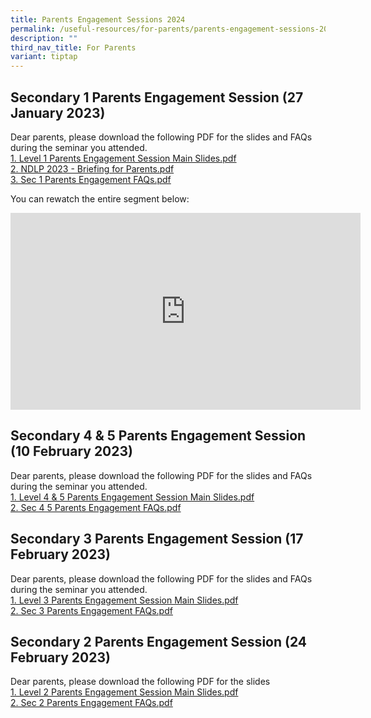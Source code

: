 ```yaml
---
title: Parents Engagement Sessions 2024
permalink: /useful-resources/for-parents/parents-engagement-sessions-2024/
description: ""
third_nav_title: For Parents
variant: tiptap
---
```

Secondary 1 Parents Engagement Session (27 January 2023)
--------------------------------------------------------

Dear parents, please download the following PDF for the slides and FAQs during the seminar you attended.  
[1\. Level 1 Parents Engagement Session Main Slides.pdf](https://drive.google.com/file/d/1xB8U43NR8ojZ0aigqCJ5lWtRkWjol-Gu/view?usp=sharing)  
[2\. NDLP 2023 - Briefing for Parents.pdf](https://drive.google.com/file/d/1QP1UVddCS3evF1kwW9Rq-LT6fSYDLMxr/view?usp=sharing)  
[3\. Sec 1 Parents Engagement FAQs.pdf](https://drive.google.com/file/d/1fysOs9gOdFODkX8xl1KWSzObOBNtynsE/view?usp=sharing)  
  
You can rewatch the entire segment below:  
 <iframe width="560" height="315" src="https://www.youtube.com/embed/9_bEyr_INaU" title="YouTube video player" frameborder="0" allow="accelerometer; autoplay; clipboard-write; encrypted-media; gyroscope; picture-in-picture; web-share" allowfullscreen=""></iframe>
  

Secondary 4 &amp; 5 Parents Engagement Session (10 February 2023)
-------------------------------------------------------------

Dear parents, please download the following PDF for the slides and FAQs during the seminar you attended.  
[1\. Level 4 &amp; 5 Parents Engagement Session Main Slides.pdf](https://drive.google.com/file/d/115k1JpIgwH_W6rH90sXe2GC7t8t8kPRw/view?usp=share_link) <br>
[2\. Sec 4 5 Parents Engagement FAQs.pdf](https://drive.google.com/file/d/19psCGGnTifsSbcKpf_FrHIqiOL9dj4EZ/view?usp=share_link)  
  

Secondary 3 Parents Engagement Session (17 February 2023)
---------------------------------------------------------

Dear parents, please download the following PDF for the slides and FAQs during the seminar you attended.  
[1\. Level 3 Parents Engagement Session Main Slides.pdf](https://drive.google.com/file/d/1vpy3kbc9MKEEhl5vtCHoMAmJMcgZqou5/view?usp=sharing)  
[2\. Sec 3 Parents Engagement FAQs.pdf](https://drive.google.com/file/d/14CtTUNx93tB97e6zv0bkD0UYTVRlH0Pg/view?usp=sharing)  
  

Secondary 2 Parents Engagement Session (24 February 2023)
---------------------------------------------------------

Dear parents, please download the following PDF for the slides  
[1\. Level 2 Parents Engagement Session Main Slides.pdf](https://drive.google.com/file/d/1SaRTygaundJacKddDyzjF0ymjoX6WjB_/view?usp=share_link)  
[2\. Sec 2 Parents Engagement FAQs.pdf](https://drive.google.com/file/d/1FZ6OvnOY2IrnTI_L6OBo-FSnX2LI7XJB/view?usp=share_link)
